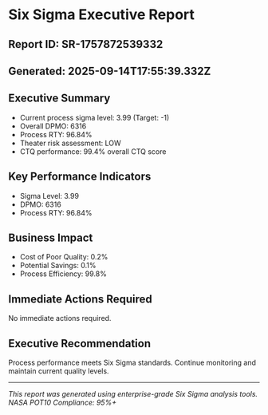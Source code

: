 # Six Sigma Executive Report

## Report ID: SR-1757872539332
## Generated: 2025-09-14T17:55:39.332Z

## Executive Summary

- Current process sigma level: 3.99 (Target: -1)
- Overall DPMO: 6316
- Process RTY: 96.84%
- Theater risk assessment: LOW
- CTQ performance: 99.4% overall CTQ score

## Key Performance Indicators

- Sigma Level: 3.99
- DPMO: 6316
- Process RTY: 96.84%

## Business Impact

- Cost of Poor Quality: 0.2%
- Potential Savings: 0.1%
- Process Efficiency: 99.8%

## Immediate Actions Required

No immediate actions required.

## Executive Recommendation

Process performance meets Six Sigma standards. Continue monitoring and maintain current quality levels.

---
*This report was generated using enterprise-grade Six Sigma analysis tools.*
*NASA POT10 Compliance: 95%+*
